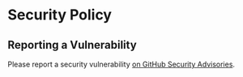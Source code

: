 # Security Policy

## Reporting a Vulnerability

Please report a security vulnerability [on GitHub Security Advisories](https://github.com/xdev-software/xapi-fx/security/advisories/new).
